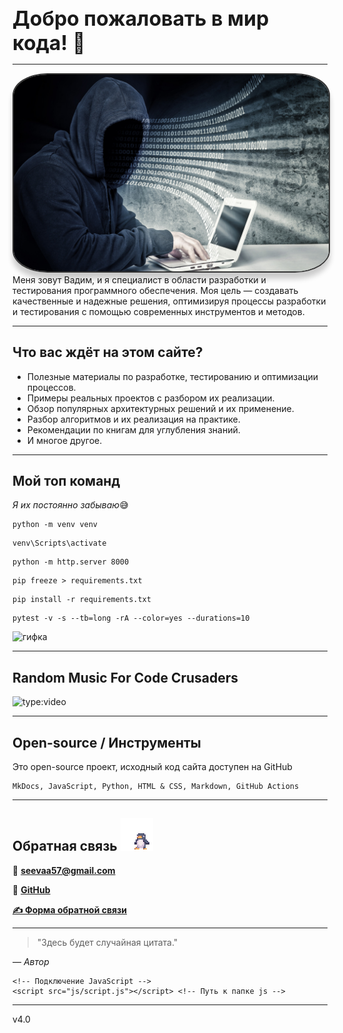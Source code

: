 <h1 class="neon-text-gold" style="font-size: 2rem; margin-bottom: 10px;"
    onmouseover="this.textContent='Готовы сразиться с багами? 💥'"
    onmouseout="this.textContent='Добро пожаловать в мир кода! 🚀'">
    Добро пожаловать в мир кода! 🚀
</h1>

---
<style>
  .avatar {
    border-radius: 11%; /* Круглая рамка */
    border: 2px solid #333; /* Тёмная граница */
    box-shadow: 0 10px 8px rgba(0, 0, 0, 0.2); /* Тень */
    transition: transform 1.3s ease; /* Эффект при наведении */
  }

  .avatar:hover {
    transform: scale(1.1); /* Увеличение при наведении */
  }
</style>

<div style="text-align: center;">
  <img src="images/haker.jpg" alt="Хакер" class="avatar" style="width: 800px;">
</div>
Меня зовут Вадим, и я специалист в области разработки и тестирования программного обеспечения. Моя цель — создавать качественные и надежные решения, оптимизируя процессы разработки и тестирования с помощью современных инструментов и методов.

---

## <h2 class="neon-text-pink">Что вас ждёт на этом сайте?</h2>
- Полезные материалы по разработке, тестированию и оптимизации процессов.
- Примеры реальных проектов с разбором их реализации.
- Обзор популярных архитектурных решений и их применение.
- Разбор алгоритмов и их реализация на практике.
- Рекомендации по книгам для углубления знаний.
- И многое другое.

---

## <h2 class="neon-text-green">Мой топ команд</h2>

_Я их постоянно забываю_😅
```
python -m venv venv
```
```
venv\Scripts\activate
```
```
python -m http.server 8000
```
```
pip freeze > requirements.txt
```
```
pip install -r requirements.txt
```
```
pytest -v -s --tb=long -rA --color=yes --durations=10
```

![гифка](https://media1.giphy.com/media/v1.Y2lkPTc5MGI3NjExcWc2czluZThxZXl6NGk3NG82djZ4cWZ0bWY0NGVjeG5mZjR1eWR2YiZlcD12MV9pbnRlcm5hbF9naWZfYnlfaWQmY3Q9Zw/3oz8xRICW5msyoRUv6/giphy.gif)

---

## <h2 class="neon-text-blue">Random Music For Code Crusaders</h2>

![type:video](https://www.youtube.com/embed/BLqktDBIew8?si=QUZOM0gDxEc5nflA)

---

## <h2 class="neon-text-purple">Open-source / Инструменты</h2>


Это open-source проект, исходный код сайта доступен на GitHub

```
MkDocs, JavaScript, Python, HTML & CSS, Markdown, GitHub Actions
```

---


## <h2 class="neon-text-orange">Обратная связь <img src="images/Z5cP.gif" alt="Анимация" class="gif-background"></h2>

📧 **[seevaa57@gmail.com](mailto:seevaa57@gmail.com)**  

🐙 **[GitHub](https://github.com/Showtimeeee)**  

**[✍️ Форма обратной связи](feedback/feedback.md)**

---


<!DOCTYPE html>
<html lang="en">
<head>
    <meta charset="UTF-8">
    <meta name="viewport" content="width=device-width, initial-scale=1.0">
    <title>Главная страница</title>
    <!-- Подключение CSS -->
    <link rel="stylesheet" href="css/styles.css"> <!-- Путь к папке css -->
</head>
<body>
    <!-- Блок для случайной цитаты -->
    <div id="random-quote" class="quote">
        <blockquote>"Здесь будет случайная цитата."</blockquote>
        <cite>— Автор</cite>
    </div>

    <!-- Подключение JavaScript -->
    <script src="js/script.js"></script> <!-- Путь к папке js -->
</body>
</html>

---

<div class="version-container">
    <div class="version-info">
        v4.0
    </div>
</div>
